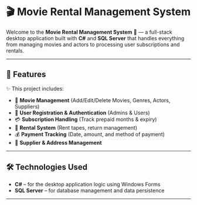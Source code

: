 # 🎬 Movie Rental Management System

Welcome to the **Movie Rental Management System** 🎥 — a full-stack desktop application built with **C#** and **SQL Server** that handles everything from managing movies and actors to processing user subscriptions and rentals. 

---

## 🚀 Features

✨ This project includes:

- 🎦 **Movie Management** (Add/Edit/Delete Movies, Genres, Actors, Suppliers)
- 👤 **User Registration & Authentication** (Admins & Users)
- 💳 **Subscription Handling** (Track prepaid months & expiry)
- 🎁 **Rental System** (Rent tapes, return management)
- 💰 **Payment Tracking** (Date, amount, and method of payment)
- 🏢 **Supplier & Address Management**

---

## 🛠️ Technologies Used

- **C#** – for the desktop application logic using Windows Forms
- **SQL Server** – for database management and data persistence

---

